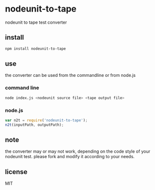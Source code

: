 # nodeunit-to-tape

nodeunit to tape test converter


## install

```bash
npm install nodeunit-to-tape
```

## use

the converter can be used from the commandline or from node.js


### command line
```bash
node index.js <nodeunit source file> <tape output file>
```

### node.js
```js
var n2t = require('nodeunit-to-tape');
n2t(inputPath, outputPath);
```

## note
the converter may or may not work, depending on the code style of your nodeunit test.
please fork and modify it according to your needs.

## license
MIT